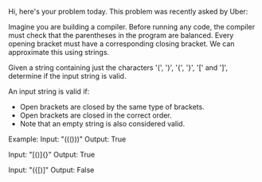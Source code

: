Hi, here's your problem today. This problem was recently asked by Uber:

Imagine you are building a compiler. Before running any code, the
compiler must check that the parentheses in the program are balanced.
Every opening bracket must have a corresponding closing bracket. We
can approximate this using strings. 

Given a string containing just the characters '(', ')', '{', '}', '[' and ']',
determine if the input string is valid. 

An input string is valid if:
- Open brackets are closed by the same type of brackets.
- Open brackets are closed in the correct order.
- Note that an empty string is also considered valid.

Example:
Input: "((()))"
Output: True

Input: "[()]{}"
Output: True

Input: "({[)]"
Output: False
